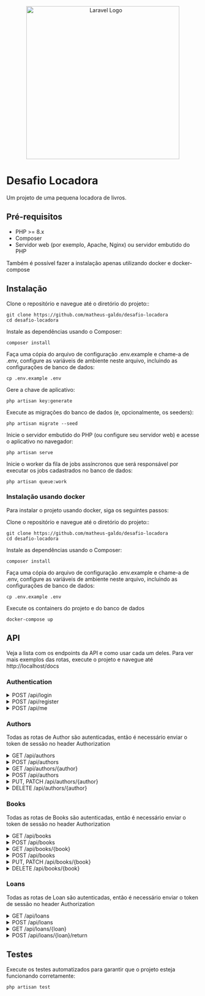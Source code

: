 <p align="center"><a href="https://laravel.com" target="_blank"><img src="https://raw.githubusercontent.com/laravel/art/master/logo-lockup/5%20SVG/2%20CMYK/1%20Full%20Color/laravel-logolockup-cmyk-red.svg" width="400" alt="Laravel Logo"></a></p>

# Desafio Locadora
Um projeto de uma pequena locadora de livros.

## Pré-requisitos
- PHP >= 8.x
- Composer
- Servidor web (por exemplo, Apache, Nginx) ou servidor embutido do PHP

Também é possível fazer a instalação apenas utilizando docker e docker-compose

## Instalação
Clone o repositório e navegue até o diretório do projeto::
```
git clone https://github.com/matheus-galdo/desafio-locadora
cd desafio-locadora
```

Instale as dependências usando o Composer:
```
composer install
```

Faça uma cópia do arquivo de configuração .env.example e chame-a de .env, configure as variáveis de ambiente neste arquivo, incluindo as configurações de banco de dados:
```
cp .env.example .env
```

Gere a chave de aplicativo:
```
php artisan key:generate
```

Execute as migrações do banco de dados (e, opcionalmente, os seeders):
```
php artisan migrate --seed
```

Inicie o servidor embutido do PHP (ou configure seu servidor web) e acesse o aplicativo no navegador:
```
php artisan serve
```

Inicie o worker da fila de jobs assíncronos que será responsável por executar os jobs cadastrados no banco de dados:
```
php artisan queue:work
```

### Instalação usando docker
Para instalar o projeto usando docker, siga os seguintes passos:

Clone o repositório e navegue até o diretório do projeto::
```
git clone https://github.com/matheus-galdo/desafio-locadora
cd desafio-locadora
```

Instale as dependências usando o Composer:
```
composer install
```

Faça uma cópia do arquivo de configuração .env.example e chame-a de .env, configure as variáveis de ambiente neste arquivo, incluindo as configurações de banco de dados:
```
cp .env.example .env
```

Execute os containers do projeto e do banco de dados
```
docker-compose up
```

## API
Veja a lista com os endpoints da API e como usar cada um deles. 
Para ver mais exemplos das rotas, execute o projeto e navegue até http://localhost/docs

### Authentication
<details>
    <summary>POST /api/login</summary>
    Realiza o login de um usuário e retorna o token de autenticação JWT
</details>

<details>
    <summary>POST /api/register</summary>
    Registra um novo usuário na aplicação
</details>

<details>
    <summary>POST /api/me</summary>
    Retorna o usuário logado
</details>

### Authors
Todas as rotas de Author são autenticadas, então é necessário enviar o token de sessão no header Authorization
<details>
    <summary>GET /api/authors</summary>
    Retorna uma lista de todos os autores cadastrados
</details>

<details>
    <summary>POST /api/authors</summary>
    Cria um novo autor com os dados fornecidos
</details>

<details>
    <summary>GET /api/authors/{author}</summary>
    Exibe os detalhes de um autor específico
</details>

<details>
    <summary>POST /api/authors</summary>
    Cria um novo autor com os dados fornecidos
</details>

<details>
    <summary>PUT, PATCH /api/authors/{author}</summary>
    Atualiza os dados de um autor existente
</details>

<details>
    <summary>DELETE /api/authors/{author}</summary>
    Remove um autor do sistema
</details>

### Books
Todas as rotas de Books são autenticadas, então é necessário enviar o token de sessão no header Authorization
<details>
    <summary>GET /api/books</summary>
    Retorna uma lista de todos os livros cadastrados
</details>

<details>
    <summary>POST /api/books</summary>
    Cria um novo livro com os dados fornecidos
</details>

<details>
    <summary>GET /api/books/{book}</summary>
    Exibe os detalhes de um livro específico
</details>

<details>
    <summary>POST /api/books</summary>
    Cria um novo livro com os dados fornecidos
</details>

<details>
    <summary>PUT, PATCH /api/books/{book}</summary>
    Atualiza os dados de um livro existente
</details>

<details>
    <summary>DELETE /api/books/{book}</summary>
    Remove um livro do sistema
</details>

### Loans
Todas as rotas de Loan são autenticadas, então é necessário enviar o token de sessão no header Authorization
<details>
    <summary>GET /api/loans</summary>
    Retorna uma lista de todos os empréstimos cadastrados
</details>

<details>
    <summary>POST /api/loans</summary>
    Registra um novo empréstimo de livro para um usuário
</details>

<details>
    <summary>GET /api/loans/{loan}</summary>
    Exibe os detalhes de um empréstimo específico
</details>

<details>
    <summary>POST /api/loans/{loan}/return</summary>
    Marca um empréstimo como devolvido
</details>

## Testes
Execute os testes automatizados para garantir que o projeto esteja funcionando corretamente:
```
php artisan test
```

